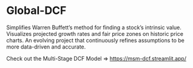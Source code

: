 # Global-DCF
Simplifies Warren Buffett’s method for finding a stock’s intrinsic value. Visualizes projected growth rates and fair price zones on historic price charts. An evolving project that continuously refines assumptions to be more data-driven and accurate.

Check out the Multi-Stage DCF Model => https://msm-dcf.streamlit.app/
